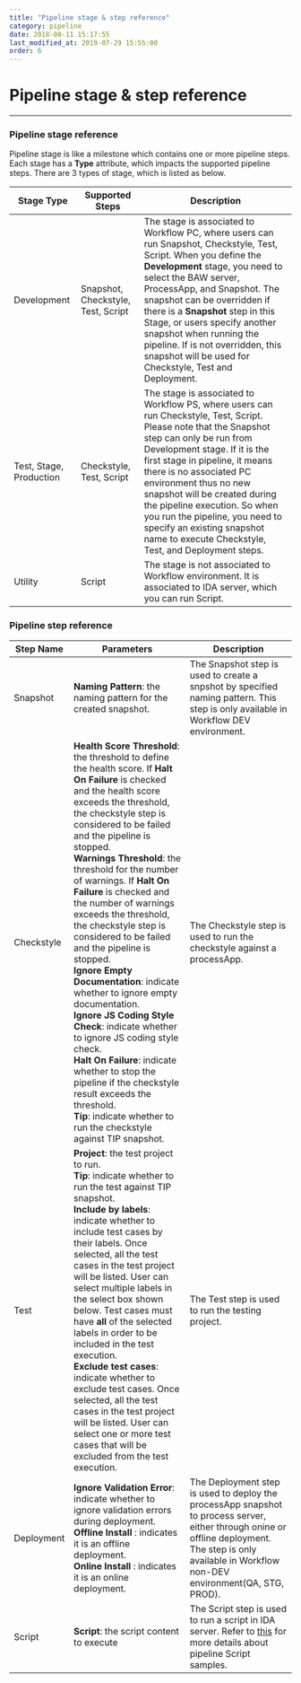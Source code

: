 ```yaml
---
title: "Pipeline stage & step reference"
category: pipeline
date: 2018-08-11 15:17:55
last_modified_at: 2019-07-29 15:55:00
order: 6
---
```


# Pipeline stage & step reference
***

### Pipeline stage reference

Pipeline stage is like a milestone which contains one or more pipeline steps. Each stage has a **Type** attribute, which impacts the supported pipeline steps. There are 3 types of stage, which is listed as below.

  |   Stage Type        | Supported Steps                          |  Description |
  | ---------------------- |---------------------------------------|---------------|    
  | Development         | Snapshot, Checkstyle, Test, Script       | The stage is associated to Workflow PC, where users can run Snapshot, Checkstyle, Test, Script. When you define the **Development** stage, you need to select the BAW server, ProcessApp, and Snapshot. The snapshot can be overridden if there is a **Snapshot** step in this Stage, or users specify another snapshot when running the pipeline. If is not overridden, this snapshot will be used for Checkstyle, Test and Deployment.|
  | Test, Stage, Production | Checkstyle, Test, Script             | The stage is associated to Workflow PS, where users can run Checkstyle, Test, Script. Please note that the Snapshot step can only be run from Development stage. If it is the first stage in pipeline, it means there is no associated PC environment thus no new snapshot will be created during the pipeline execution. So when you run the pipeline, you need to specify an existing snapshot name to execute Checkstyle, Test, and Deployment steps.|
  | Utility         | Script                 | The stage is not associated to Workflow environment. It is associated to IDA server, which you can run Script. |

### Pipeline step reference


  |   Step Name        | Parameters                          | Description                                                             |
  | ---------------------- |----------------------------------|---------------------------------------|                                          
  | Snapshot             |   **Naming Pattern**: the naming pattern for the created snapshot. | The Snapshot step is used to create a snpshot by specified naming pattern. This step is only available in Workflow DEV environment.|
  | Checkstyle             |   **Health Score Threshold**: the threshold to define the health score. If **Halt On Failure** is checked and the health score exceeds the threshold, the checkstyle step is considered to be failed and the pipeline is stopped. <br>**Warnings Threshold**: the threshold for the number of warnings. If **Halt On Failure** is checked and the number of warnings exceeds the threshold, the checkstyle step is considered to be failed and the pipeline is stopped.<br>**Ignore Empty Documentation**: indicate whether to ignore empty documentation.<br>**Ignore JS Coding Style Check**: indicate whether to ignore JS coding style check.<br>**Halt On Failure**: indicate whether to stop the pipeline if the checkstyle result exceeds the threshold.<br>**Tip**: indicate whether to run the checkstyle against TIP snapshot. | The Checkstyle step is used to run the checkstyle against a processApp.|
  | Test                  |  **Project**: the test project to run. <br>**Tip**: indicate whether to run the test against TIP snapshot. <br>**Include by labels**: indicate whether to include test cases by their labels. Once selected, all the test cases in the test project will be listed. User can select multiple labels in the select box shown below. Test cases must have **all** of the selected labels in order to be included in the test execution.<br>**Exclude test cases**: indicate whether to exclude test cases. Once selected, all the test cases in the test project will be listed. User can select one or more test cases that will be excluded from the test execution. |The Test step is used to run the testing project.|     
  | Deployment             |  **Ignore Validation Error**: indicate whether to ignore validation errors during deployment.<br>**Offline Install** : indicates it is an offline deployment. <br>**Online Install** : indicates it is an online deployment.|  The Deployment step is used to deploy the processApp snapshot to process server, either through onine or offline deployment. The step is only available in Workflow non-DEV environment(QA, STG, PROD). |
  | Script                   | **Script**: the script content to execute  |   The Script step is used to run a script in IDA server. Refer to [this] for more details about pipeline Script samples.|   

[this]: https://sdc-china.github.io/IDA-doc/pipeline/pipeline-script.html
